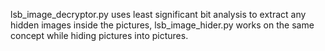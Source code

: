 lsb_image_decryptor.py uses least significant bit analysis to extract any hidden images inside the pictures, lsb_image_hider.py works on the same concept while hiding pictures into pictures.
